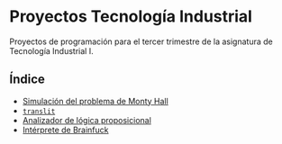 # Proyectos Tecnología Industrial

Proyectos de programación para el tercer trimestre de la asignatura de Tecnología Industrial I.

## Índice

* [Simulación del problema de Monty Hall](https://github.com/JaimermXD/proyectos-tecnologia-industrial/tree/monty-hall-simulation)
* [`translit`](https://github.com/JaimermXD/proyectos-tecnologia-industrial/tree/translit)
* [Analizador de lógica proposicional](https://github.com/JaimermXD/proyectos-tecnologia-industrial/tree/logic-parser)
* [Intérprete de Brainfuck](https://github.com/JaimermXD/proyectos-tecnologia-industrial/tree/brainfuck-interpreter)